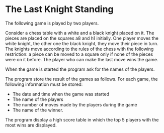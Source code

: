 #  The Last Knight Standing

The following game is played by two players.

Consider a chess table with a white and a black knight placed on it. 
The pieces are placed on the squares a8 and h1 initially. One player moves the white knight, the other one the black knight, they move their piece in turn. 
The knights move according to the rules of the chess with the following restriction: a piece can be moved to a square only if none of the pieces were on it before. 
The player who can make the last move wins the game.

When the game is started the program  ask for the names of the players.

The program store the result of the games as follows. For each game, the following information must be stored: 
 * The date and time when the game was started
 * The name of the players
 * The number of moves made by the players during the game
 * The name of the winner. 

The program display a high score table in which the top 5 players with the most wins are displayed.
